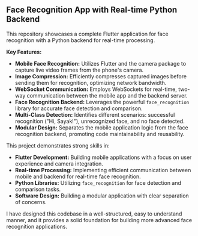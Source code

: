 ## Face Recognition App with Real-time Python Backend 

This repository showcases a complete Flutter application for face recognition with a Python backend for real-time processing. 

**Key Features:**

* **Mobile Face Recognition:** Utilizes Flutter and the camera package to capture live video frames from the phone's camera.
* **Image Compression:** Efficiently compresses captured images before sending them for recognition, optimizing network bandwidth.
* **WebSocket Communication:** Employs WebSockets for real-time, two-way communication between the mobile app and the backend server.
* **Face Recognition Backend:** Leverages the powerful `face_recognition` library for accurate face detection and comparison.
* **Multi-Class Detection:** Identifies different scenarios: successful recognition ("Hi, Sayak!"), unrecognized face, and no face detected.
* **Modular Design:** Separates the mobile application logic from the face recognition backend, promoting code maintainability and reusability.


This project demonstrates strong skills in:

* **Flutter Development:** Building mobile applications with a focus on user experience and camera integration.
* **Real-time Processing:** Implementing efficient communication between mobile and backend for real-time face recognition.
* **Python Libraries:** Utilizing `face_recognition` for face detection and comparison tasks.
* **Software Design:** Building a modular application with clear separation of concerns.

I have designed this codebase in a  well-structured, easy to understand manner, and it provides a solid foundation for building more advanced face recognition applications.
